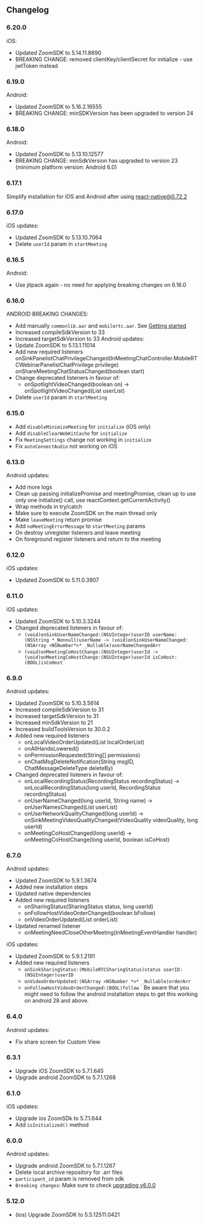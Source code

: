 ## Changelog

### 6.20.0

iOS:

- Updated ZoomSDK to 5.14.11.8690
- BREAKING CHANGE: removed clientKey/clientSecret for initialize - use jwtToken instead

### 6.19.0

Android:

- Updated ZoomSDK to 5.16.2.16555
- BREAKING CHANGE: minSDKVersion has been upgraded to version 24

### 6.18.0

Android:

- Updated ZoomSDK to 5.13.10.12577
- BREAKING CHANGE: minSdkVersion has upgraded to version 23 (minimum platform version: Android 6.0)

### 6.17.1

Simplify installation for iOS and Android after using react-native@0.72.2

### 6.17.0

iOS updates:

- Updated ZoomSDK to 5.13.10.7064
- Delete `userId` param in `startMeeting`

### 6.16.5

Android:

- Use jitpack again - no need for applying breaking changes on 6.16.0

### 6.16.0

ANDROID BREAKING CHANGES:

- Add manually `commonlib.aar` and `mobilertc.aar`. See [Getting started](https://github.com/mieszko4/react-native-zoom-us/tree/feat/upgrade-android-to-5.13.1.11014#getting-started)
- Increased compileSdkVersion to 33
- Increased targetSdkVersion to 33
  Android updates:
- Update ZoomSDK to 5.13.1.11014
- Add new required listeners
  onSinkPanelistChatPrivilegeChanged(InMeetingChatController.MobileRTCWebinarPanelistChatPrivilege privilege)
  onShareMeetingChatStatusChanged(boolean start)
- Change deprecated listeners in favour of:
  - onSpotlightVideoChanged(boolean on) -> onSpotlightVideoChanged(List<Long> userList)
- Delete `userId` param in `startMeeting`

### 6.15.0

- Add `disableMinimizeMeeting` for `initialize` (iOS only)
- Add `disableClearWebKitCache` for `initialize`
- Fix `MeetingSettings` change not working in `initialize`
- Fix `autoConnectAudio` not working on iOS

### 6.13.0

Android updates:

- Add more logs
- Clean up passing initializePromise and meetingPromise, clean up to use only one initialize() call, use reactContext.getCurrentActivity()
- Wrap methods in try/catch
- Make sure to execute ZoomSDK on the main thread only
- Make `leaveMeeting` return promise
- Add `noMeetingErrorMessage` to `startMeeting` params
- On destroy unregister listeners and leave meeting
- On foreground register listeners and return to the meeting

### 6.12.0

iOS updates:

- Updated ZoomSDK to 5.11.0.3907

### 6.11.0

iOS updates:

- Updated ZoomSDK to 5.10.3.3244
- Changed deprecated listeners in favour of:
  - `(void)onSinkUserNameChanged:(NSUInteger)userID userName:(NSString *_Nonnull)userName -> (void)onSinkUserNameChanged:(NSArray <NSNumber*>* _Nullable)userNameChangedArr`
  - `(void)onMeetingCoHostChange:(NSUInteger)userId -> (void)onMeetingCoHostChange:(NSUInteger)userId isCoHost:(BOOL)isCoHost`

### 6.9.0

Android updates:

- Updated ZoomSDK to 5.10.3.5614
- Increased compileSdkVersion to 31
- Increased targetSdkVersion to 31
- Increased minSdkVersion to 21
- Increased buildToolsVersion to 30.0.2
- Added new required listeners
  - onLocalVideoOrderUpdated(List<Long> localOrderList)
  - onAllHandsLowered()
  - onPermissionRequested(String[] permissions)
  - onChatMsgDeleteNotification(String msgID, ChatMessageDeleteType deleteBy)
- Changed deprecated listeners in favour of:
  - onLocalRecordingStatus(RecordingStatus recordingStatus) -> onLocalRecordingStatus(long userId, RecordingStatus recordingStatus)
  - onUserNameChanged(long userId, String name) -> onUserNamesChanged(List<Long> userList)
  - onUserNetworkQualityChanged(long userId) -> onSinkMeetingVideoQualityChanged(VideoQuality videoQuality, long userId)
  - onMeetingCoHostChanged(long userId) -> onMeetingCoHostChange(long userId, boolean isCoHost)

### 6.7.0

Android updates:

- Updated ZoomSDK to 5.9.1.3674
- Added new installation steps
- Updated native dependencies
- Added new required listeners
  - onSharingStatus(SharingStatus status, long userId)
  - onFollowHostVideoOrderChanged(boolean bFollow)
  - onVideoOrderUpdated(List<Long> orderList)
- Updated renamed listener
  - onMeetingNeedCloseOtherMeeting(InMeetingEventHandler handler)

iOS updates:

- Updated ZoomSDK to 5.9.1.2191
- Added new required listeners
  - `onSinkSharingStatus:(MobileRTCSharingStatus)status userID:(NSUInteger)userID`
  - `onVideoOrderUpdated:(NSArray <NSNumber *>* _Nullable)orderArr`
  - `onFollowHostVideoOrderChanged:(BOOL)follow`
    `
    Be aware that you might need to follow the android installation steps to get this working on android 28 and above.

### 6.4.0

Android updates:

- Fix share screen for Custom View

### 6.3.1

- Upgrade iOS ZoomSDK to 5.7.1.645
- Upgrade android ZoomSDK to 5.7.1.1268

### 6.1.0

iOS updates:

- Upgrade ios ZoomSDk to 5.7.1.644
- Add `isInitialized()` method

### 6.0.0

Android updates:

- Upgrade android ZoomSDK to 5.7.1.1267
- Delete local archive repository for .arr files
- `participant_id` param is removed from sdk
- `Breaking changes`: Make sure to check [upgrading v6.0.0](docs/UPGRADING.md#600-jitpack)

### 5.12.0

- (ios) Upgrade ZoomSDK to 5.5.12511.0421
